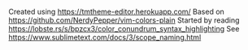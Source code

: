 Created using https://tmtheme-editor.herokuapp.com/
Based on https://github.com/NerdyPepper/vim-colors-plain
Started by reading https://lobste.rs/s/bpzcx3/color_conundrum_syntax_highlighting
See https://www.sublimetext.com/docs/3/scope_naming.html
